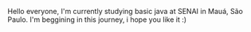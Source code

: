 Hello everyone, I'm currently studying basic java at SENAI in Mauá, São Paulo.  I'm beggining in this journey, i hope you like it :)
